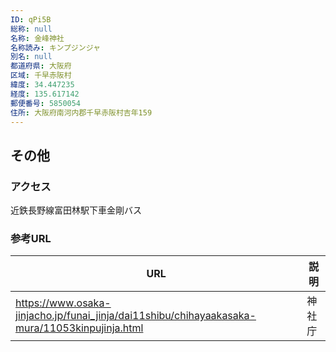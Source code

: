 ```yaml
---
ID: qPi5B
総称: null
名称: 金峰神社
名称読み: キンプジンジャ
別名: null
都道府県: 大阪府
区域: 千早赤阪村
緯度: 34.447235
経度: 135.617142
郵便番号: 5850054
住所: 大阪府南河内郡千早赤阪村吉年159
---
```


## その他

### アクセス

近鉄長野線富田林駅下車金剛バス

### 参考URL

| URL                                                                                           | 説明   |
| --------------------------------------------------------------------------------------------- | ------ |
| https://www.osaka-jinjacho.jp/funai_jinja/dai11shibu/chihayaakasaka-mura/11053kinpujinja.html | 神社庁 |
